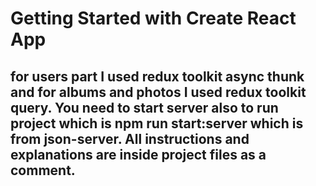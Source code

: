 # Getting Started with Create React App

## for users part I used redux toolkit async thunk and for albums and photos I used redux toolkit query. You need to start server also to run project which is npm run start:server which is from json-server. All instructions and explanations are inside project files as a comment.
